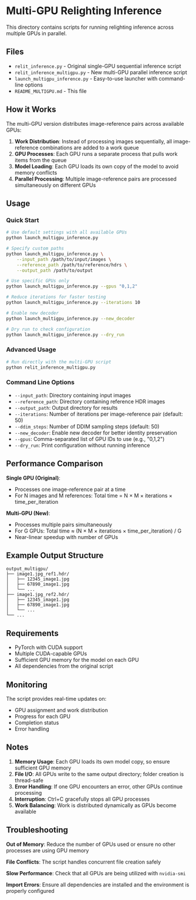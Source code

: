 # Multi-GPU Relighting Inference

This directory contains scripts for running relighting inference across multiple GPUs in parallel.

## Files

- `relit_inference.py` - Original single-GPU sequential inference script
- `relit_inference_multigpu.py` - New multi-GPU parallel inference script
- `launch_multigpu_inference.py` - Easy-to-use launcher with command-line options
- `README_MULTIGPU.md` - This file

## How it Works

The multi-GPU version distributes image-reference pairs across available GPUs:

1. **Work Distribution**: Instead of processing images sequentially, all image-reference combinations are added to a work queue
2. **GPU Processes**: Each GPU runs a separate process that pulls work items from the queue
3. **Model Loading**: Each GPU loads its own copy of the model to avoid memory conflicts
4. **Parallel Processing**: Multiple image-reference pairs are processed simultaneously on different GPUs

## Usage

### Quick Start

```bash
# Use default settings with all available GPUs
python launch_multigpu_inference.py

# Specify custom paths
python launch_multigpu_inference.py \
    --input_path /path/to/input/images \
    --reference_path /path/to/reference/hdrs \
    --output_path /path/to/output

# Use specific GPUs only
python launch_multigpu_inference.py --gpus "0,1,2"

# Reduce iterations for faster testing
python launch_multigpu_inference.py --iterations 10

# Enable new decoder
python launch_multigpu_inference.py --new_decoder

# Dry run to check configuration
python launch_multigpu_inference.py --dry_run
```

### Advanced Usage

```bash
# Run directly with the multi-GPU script
python relit_inference_multigpu.py
```

### Command Line Options

- `--input_path`: Directory containing input images
- `--reference_path`: Directory containing reference HDR images  
- `--output_path`: Output directory for results
- `--iterations`: Number of iterations per image-reference pair (default: 50)
- `--ddim_steps`: Number of DDIM sampling steps (default: 50)
- `--new_decoder`: Enable new decoder for better identity preservation
- `--gpus`: Comma-separated list of GPU IDs to use (e.g., "0,1,2")
- `--dry_run`: Print configuration without running inference

## Performance Comparison

**Single GPU (Original)**:
- Processes one image-reference pair at a time
- For N images and M references: Total time = N × M × iterations × time_per_iteration

**Multi-GPU (New)**:
- Processes multiple pairs simultaneously
- For G GPUs: Total time ≈ (N × M × iterations × time_per_iteration) / G
- Near-linear speedup with number of GPUs

## Example Output Structure

```
output_multigpu/
├── image1.jpg_ref1.hdr/
│   ├── 12345_image1.jpg
│   ├── 67890_image1.jpg
│   └── ...
├── image1.jpg_ref2.hdr/
│   ├── 12345_image1.jpg
│   ├── 67890_image1.jpg
│   └── ...
└── ...
```

## Requirements

- PyTorch with CUDA support
- Multiple CUDA-capable GPUs
- Sufficient GPU memory for the model on each GPU
- All dependencies from the original script

## Monitoring

The script provides real-time updates on:
- GPU assignment and work distribution
- Progress for each GPU
- Completion status
- Error handling

## Notes

1. **Memory Usage**: Each GPU loads its own model copy, so ensure sufficient GPU memory
2. **File I/O**: All GPUs write to the same output directory; folder creation is thread-safe
3. **Error Handling**: If one GPU encounters an error, other GPUs continue processing
4. **Interruption**: Ctrl+C gracefully stops all GPU processes
5. **Work Balancing**: Work is distributed dynamically as GPUs become available

## Troubleshooting

**Out of Memory**: Reduce the number of GPUs used or ensure no other processes are using GPU memory

**File Conflicts**: The script handles concurrent file creation safely

**Slow Performance**: Check that all GPUs are being utilized with `nvidia-smi`

**Import Errors**: Ensure all dependencies are installed and the environment is properly configured
